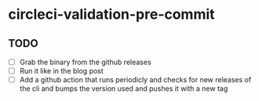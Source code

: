 # circleci-validation-pre-commit

## TODO
- [ ] Grab the binary from the github releases 
- [ ] Run it like in the blog post
- [ ] Add a github action that runs periodicly and checks for new releases of the
cli and bumps the version used and pushes it with a new tag
